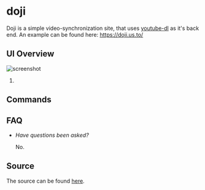 # doji

Doji is a simple video-synchronization site, that uses [youtube-dl][] as
it's back end. An example can be found here: https://doji.us.to/

## UI Overview

![screenshot][screenshot]

1. 

## Commands

## FAQ

- _Have questions been asked?_ 

	No.

## Source

The source can be found [here][stagit].

[youtube-dl]: https://rg3.github.io/youtube-dl/
[stagit]: https://zge.us.to/git/doji/
[screenshot]: ./doji.png
